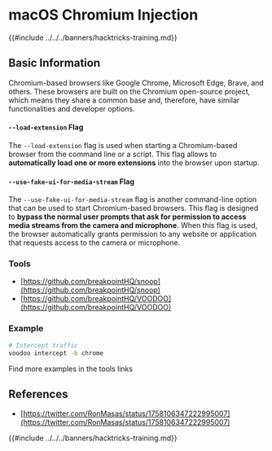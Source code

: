 # macOS Chromium Injection

{{#include ../../../banners/hacktricks-training.md}}

## Basic Information

Chromium-based browsers like Google Chrome, Microsoft Edge, Brave, and others. These browsers are built on the Chromium open-source project, which means they share a common base and, therefore, have similar functionalities and developer options.

#### `--load-extension` Flag

The `--load-extension` flag is used when starting a Chromium-based browser from the command line or a script. This flag allows to **automatically load one or more extensions** into the browser upon startup.

#### `--use-fake-ui-for-media-stream` Flag

The `--use-fake-ui-for-media-stream` flag is another command-line option that can be used to start Chromium-based browsers. This flag is designed to **bypass the normal user prompts that ask for permission to access media streams from the camera and microphone**. When this flag is used, the browser automatically grants permission to any website or application that requests access to the camera or microphone.

### Tools

- [https://github.com/breakpointHQ/snoop](https://github.com/breakpointHQ/snoop)
- [https://github.com/breakpointHQ/VOODOO](https://github.com/breakpointHQ/VOODOO)

### Example

```bash
# Intercept traffic
voodoo intercept -b chrome
```

Find more examples in the tools links

## References

- [https://twitter.com/RonMasas/status/1758106347222995007](https://twitter.com/RonMasas/status/1758106347222995007)

{{#include ../../../banners/hacktricks-training.md}}
